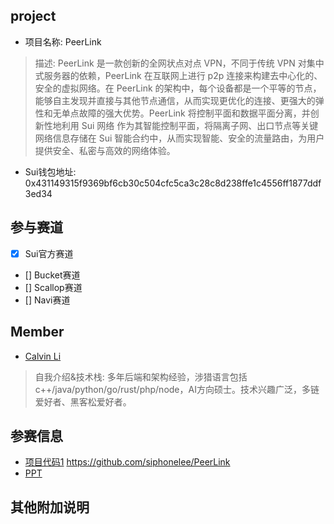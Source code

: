 ## project
- 项目名称: PeerLink
> 描述: PeerLink 是一款创新的全网状点对点 VPN，不同于传统 VPN 对集中式服务器的依赖，PeerLink 在互联网上进行 p2p 连接来构建去中心化的、安全的虚拟网络。在 PeerLink 的架构中，每个设备都是一个平等的节点，能够自主发现并直接与其他节点通信，从而实现更优化的连接、更强大的弹性和无单点故障的强大优势。PeerLink 将控制平面和数据平面分离，并创新性地利用 Sui 网络 作为其智能控制平面，将隔离子网、出口节点等关键网络信息存储在 Sui 智能合约中，从而实现智能、安全的流量路由，为用户提供安全、私密与高效的网络体验。
- Sui钱包地址: 0x431149315f9369bf6cb30c504cfc5ca3c28c8d238ffe1c4556ff1877ddf3ed34

## 参与赛道
- [x] Sui官方赛道
- [] Bucket赛道
- [] Scallop赛道
- [] Navi赛道

## Member
- [Calvin Li](https://github.com/siphonelee)
> 自我介绍&技术栈: 多年后端和架构经验，涉猎语言包括c++/java/python/go/rust/php/node，AI方向硕士。技术兴趣广泛，多链爱好者、黑客松爱好者。

## 参赛信息
- [项目代码1](*8) https://github.com/siphonelee/PeerLink
- [PPT]()

## 其他附加说明

